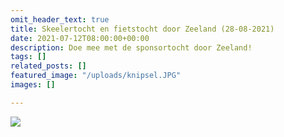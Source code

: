 ```yaml
---
omit_header_text: true
title: Skeelertocht en fietstocht door Zeeland (28-08-2021)
date: 2021-07-12T08:00:00+00:00
description: Doe mee met de sponsortocht door Zeeland!
tags: []
related_posts: []
featured_image: "/uploads/knipsel.JPG"
images: []

---
```

![](/uploads/knipsel.JPG)